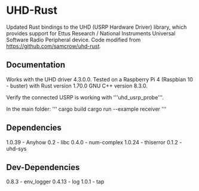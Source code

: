 # UHD-Rust
Updated Rust bindings to the UHD (USRP Hardware Driver) library, which provides support for Ettus Research / National Instruments Universal Software Radio Peripheral device. Code modified from https://github.com/samcrow/uhd-rust.

## Documentation
Works with the UHD driver 4.3.0.0. Tested on a Raspberry Pi 4 (Raspbian 10 - buster) with Rust version 1.70.0 GNU C++ version 8.3.0.

Verify the connected USRP is working with '''uhd_usrp_probe'''.

In the main folder: 
'''
cargo build
cargo run --example receiver
'''

## Dependencies
1.0.39 - Anyhow
0.2 - libc
0.4.0 - num-complex
1.0.24 - thiserror
0.1.2 - uhd-sys

## Dev-Dependencies
0.8.3 - env_logger
0.4.13 - log
1.0.1 - tap
